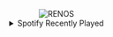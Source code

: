 <div align="center">
<picture>
    <source media="(prefers-color-scheme: dark)" srcset="https://i.ibb.co/xFXQ4Lm/output-gif.gif">
    <source media="(prefers-color-scheme: light)" srcset="https://i.ibb.co/xFXQ4Lm/output-gif.gif">
    <img alt="RENOS" src="https://i.ibb.co/xFXQ4Lm/output-gif.gif">
</picture>
<details>
<summary>Spotify Recently Played</summary>
<img src="https://spotify-recently-played-readme.vercel.app/api?user=31d6d6zerc5ct6kck32na2ozsqf4&unique=1&width=400" alt="Spotify" />
</details>
</div>

<!-- Image deletion URL: https://ibb.co/1z7xSQs/13aabe689f6cc4bffc3c9c860d3c3981 -->